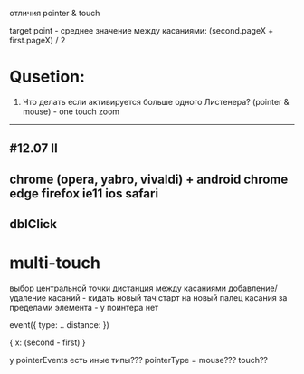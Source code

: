 отличия pointer & touch

target point - среднее значение между касаниями:
(second.pageX + first.pageX) / 2

# Qusetion:
1. Что делать если активируется больше одного Листенера? (pointer & mouse) - one touch zoom

---
#12.07 II
---
chrome (opera, yabro, vivaldi) + android chrome
edge
firefox
ie11
ios safari
---
dblClick
---
# multi-touch
выбор центральной точки
дистанция между касаниями
добавление/удаление касаний - кидать новый тач старт на новый палец
касания за пределами элемента - у поинтера нет

event({
    type:
    ..
    distance:
})

{
    x: (second - first)
}

у pointerEvents есть иные типы??? pointerType = mouse??? touch??